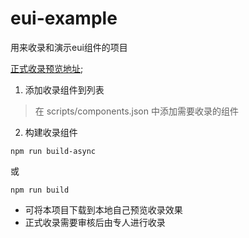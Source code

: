# eui-example

用来收录和演示eui组件的项目

[正式收录预览地址](https://zhipenglin.github.io/eui-example);

1. 添加收录组件到列表

> 在 scripts/components.json 中添加需要收录的组件

2. 构建收录组件
```shell
npm run build-async
```
或
```shell
npm run build
```

* 可将本项目下载到本地自己预览收录效果
* 正式收录需要审核后由专人进行收录
